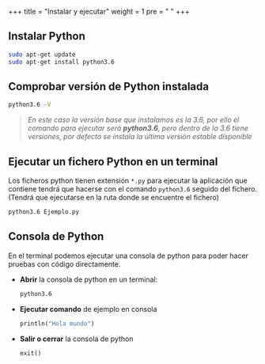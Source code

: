 +++
title = "Instalar y ejecutar"
weight = 1
pre = "<i class='fa fa-folder-open' aria-hidden='true'></i> "
+++

## Instalar Python

```bash
sudo apt-get update
sudo apt-get install python3.6
```

## Comprobar versión de Python instalada

```bash
python3.6 -V
```

>*En este caso la versión base que instalamos es la 3.6, por ello el comando para ejecutar será **python3.6**, pero dentro de la 3.6 tiene versiones, por defecto se instala la última versión estable disponible*

## Ejecutar un fichero Python en un terminal

Los ficheros python tienen extensión `*.py` para ejecutar la aplicación que contiene tendrá que hacerse con el comando `python3.6` seguido del fichero. (Tendrá que ejecutarse en la ruta donde se encuentre el fichero)

```bash
python3.6 Ejemplo.py
```

## Consola de Python

En el terminal podemos ejecutar una consola de python para poder hacer pruebas con código directamente.

- **Abrir** la consola de python en un terminal:

  ```bash
  python3.6
  ```

- **Ejecutar comando** de ejemplo en consola

  ```python
  println("Hola mundo")
  ```

- **Salir o cerrar** la consola de python

  ```python
  exit()
  ```
